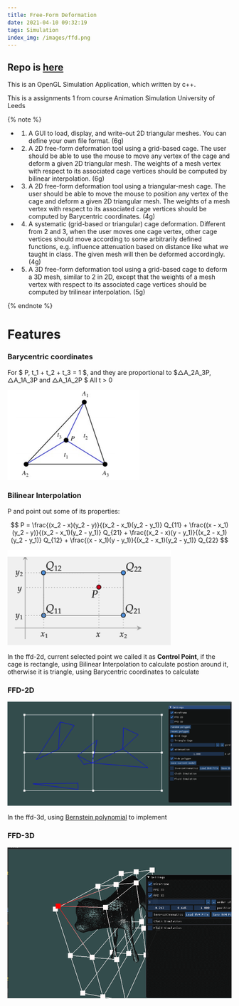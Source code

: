 ```yaml
---
title: Free-Form Deformation
date: 2021-04-10 09:32:19
tags: Simulation
index_img: /images/ffd.png
---
```

## Repo is [here](https://github.com/flwmxd/Simulations)

This is an OpenGL Simulation Application, which written by c++.

This is a assignments 1 from course Animation Simulation University of Leeds


{% note %}
* 1. A GUI to load, display, and write-out 2D triangular meshes. You can define your own file format. (6g) 

* 2. A 2D free-form deformation tool using a grid-based cage. The user should be able to use the mouse to move any vertex of the cage and deform a given 2D triangular mesh. The weights of a mesh vertex with respect to its associated cage vertices should be computed by bilinear interpolation. (6g) 

* 3. A 2D free-form deformation tool using a triangular-mesh cage. The user should be able to move the mouse to position any vertex of the cage and deform a given 2D triangular mesh. The weights of a mesh vertex with respect to its associated cage vertices should be computed by Barycentric coordinates. (4g) 

* 4. A systematic (grid-based or triangular) cage deformation. Different from 2 and 3, when the user moves one cage vertex, other cage vertices should move according to some arbitrarily defined functions, e.g. influence attenuation based on distance like what we taught in class. The given mesh will then be deformed accordingly. (4g) 

* 5. A 3D free-form deformation tool using a grid-based cage to deform a 3D mesh, similar to 2 in 2D, except that the weights of a mesh vertex with respect to its associated cage vertices should be computed by trilinear interpolation. (5g) 

{% endnote %}

# Features

### Barycentric coordinates

For $ P, t_1 + t_2 + t_3 = 1 $, and they are proportional to $△A_2A_3P, △A_1A_3P and △A_1A_2P $ All t > 0

![Barycentric](/images/ffd/Barycentric.png)


### Bilinear Interpolation
P and point out some of its properties:


$$
    P = \frac{(x_2 - x)(y_2 - y)}{(x_2 - x_1)(y_2 - y_1)} Q_{11} + \frac{(x - x_1)(y_2 - y)}{(x_2 - x_1)(y_2 - y_1)} Q_{21}
    + \frac{(x_2 - x)(y - y_1)}{(x_2 - x_1)(y_2 - y_1)} Q_{12} + \frac{(x - x_1)(y - y_1)}{(x_2 - x_1)(y_2 - y_1)} Q_{22}
$$

![bilinear](/images/ffd/bilinear.png)

In the ffd-2d, current selected point we called it as **Control Point**, if the cage is rectangle, using Bilinear Interpolation to calculate postion around it, otherwise it is triangle, using Barycentric coordinates to calculate


### FFD-2D

![ffd2d](/images/ffd2d.gif)

In the ffd-3d, using [Bernstein polynomial](https://en.wikipedia.org/wiki/Bernstein_polynomial) to implement


### FFD-3D
![FFD3D](/images/ffd3d.gif)
